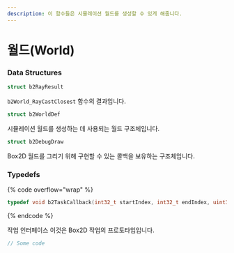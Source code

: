 ```yaml
---
description: 이 함수들은 시뮬레이션 월드를 생성할 수 있게 해줍니다.
---
```


# 월드(World)

### Data Structures

```c
struct b2RayResult
```

`b2World_RayCastClosest` 함수의 결과입니다.

```c
struct b2WorldDef
```

시뮬레이션 월드를 생성하는 데 사용되는 월드 구조체입니다.

```c
struct b2DebugDraw
```

Box2D 월드를 그리기 위해 구현할 수 있는 콜백을 보유하는 구조체입니다.



### Typedefs

{% code overflow="wrap" %}
```c
typedef void b2TaskCallback(int32_t startIndex, int32_t endIndex, uint32_t workerIndex, void *taskContext)
```
{% endcode %}

작업 인터페이스 이것은 Box2D 작업의 프로토타입입니다.

```c
// Some code
```
